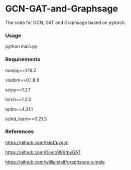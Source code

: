 # GCN-GAT-and-Graphsage
The code for GCN, GAT and Graphsage based on pytorch.
### Usage
python main.py

### Requirements
numpy==1.16.2

visdom==0.1.8.8

scipy==1.2.1

torch==1.2.0

tqdm==4.31.1

scikit_learn==0.21.3

### References
https://github.com/tkipf/pygcn

https://github.com/Diego999/pyGAT

https://github.com/williamleif/graphsage-simple
